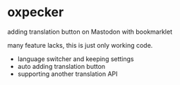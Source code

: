 # oxpecker
adding translation button on Mastodon with bookmarklet

many feature lacks, this is just only working code.
- language switcher and keeping settings
- auto adding translation button
- supporting another translation API
